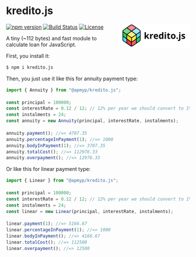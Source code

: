 # kredito.js

<img src="/logo.svg" align="right" alt="kredito.js logo" width="195" height="64">

[![npm version](https://badge.fury.io/js/%40apmyp%2Fkredito.js.svg)](https://badge.fury.io/js/%40apmyp%2Fkredito.js)
[![Build Status](https://travis-ci.org/Apmyp/kredito.js.svg?branch=master)](https://travis-ci.org/Apmyp/kredito.js)
[![License](https://img.shields.io/badge/license-MIT-green.svg)](https://en.wikipedia.org/wiki/MIT_License)

A tiny (~112 bytes) and fast module to calculate loan for JavaScript.

First, you install it:

```bash
$ npm i kredito.js
```

Then, you just use it like this for annuity payment type:

```javascript
import { Annuity } from "@apmyp/kredito.js";

const principal = 100000;
const interestRate = 0.12 / 12; // 12% per year we should convert to 1% per month
const instalments = 24;
const annuity = new Annuity(principal, interestRate, instalments);

annuity.payment(); //=> 4707.35
annuity.percentageInPayment(1); //=> 1000
annuity.bodyInPayment(1); //=> 3707.35
annuity.totalCost(); //=> 112976.33
annuity.overpayment(); //=> 12976.33
```

Or like this for linear payment type:

```javascript
import { Linear } from "@apmyp/kredito.js";

const principal = 100000;
const interestRate = 0.12 / 12; // 12% per year we should convert to 1% per month
const instalments = 24;
const linear = new Linear(principal, interestRate, instalments);

linear.payment(1); //=> 5166.67
linear.percentageInPayment(1); //=> 1000
linear.bodyInPayment(); //=> 4166.67
linear.totalCost(); //=> 112500
linear.overpayment(); //=> 12500
```
